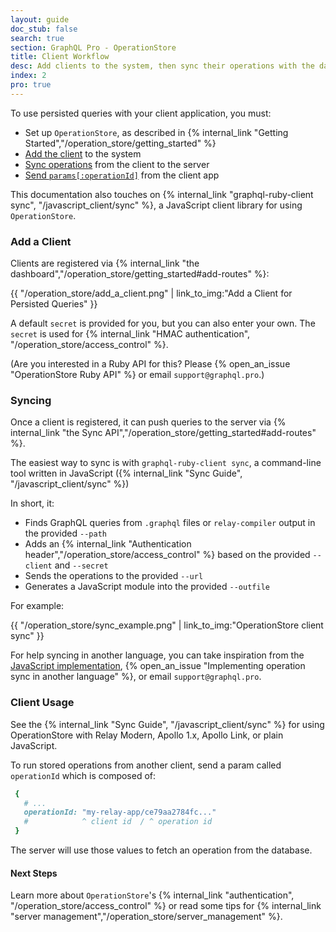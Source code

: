 ```yaml
---
layout: guide
doc_stub: false
search: true
section: GraphQL Pro - OperationStore
title: Client Workflow
desc: Add clients to the system, then sync their operations with the database.
index: 2
pro: true
---
```


To use persisted queries with your client application, you must:

- Set up `OperationStore`, as described in {% internal_link "Getting Started","/operation_store/getting_started" %}
- [Add the client](#add-a-client) to the system
- [Sync operations](#syncing) from the client to the server
- [Send `params[:operationId]`](#client-usage) from the client app

This documentation also touches on {% internal_link "graphql-ruby-client sync", "/javascript_client/sync" %}, a JavaScript client library for using `OperationStore`.

### Add a Client

Clients are registered via {% internal_link "the dashboard","/operation_store/getting_started#add-routes" %}:

{{ "/operation_store/add_a_client.png" | link_to_img:"Add a Client for Persisted Queries" }}

A default `secret` is provided for you, but you can also enter your own. The `secret` is used for {% internal_link "HMAC authentication", "/operation_store/access_control" %}.

(Are you interested in a Ruby API for this? Please {% open_an_issue "OperationStore Ruby API" %} or email `support@graphql.pro`.)

### Syncing

Once a client is registered, it can push queries to the server via {% internal_link "the Sync API","/operation_store/getting_started#add-routes" %}.

The easiest way to sync is with `graphql-ruby-client sync`, a command-line tool written in JavaScript ({% internal_link "Sync Guide", "/javascript_client/sync" %})

In short, it:

- Finds GraphQL queries from `.graphql` files or `relay-compiler` output in the provided `--path`
- Adds an {% internal_link "Authentication header","/operation_store/access_control" %} based on the provided `--client` and `--secret`
- Sends the operations to the provided `--url`
- Generates a JavaScript module into the provided `--outfile`

For example:

{{ "/operation_store/sync_example.png" | link_to_img:"OperationStore client sync" }}

For help syncing in another language, you can take inspiration from the [JavaScript implementation](https://github.com/rmosolgo/graphql-ruby/tree/master/javascript_client), {% open_an_issue "Implementing operation sync in another language" %}, or email `support@graphql.pro`.

### Client Usage

See the {% internal_link "Sync Guide", "/javascript_client/sync" %} for using OperationStore with Relay Modern, Apollo 1.x, Apollo Link, or plain JavaScript.

To run stored operations from another client, send a param called `operationId` which is composed of:


```ruby
 {
   # ...
   operationId: "my-relay-app/ce79aa2784fc..."
   #            ^ client id  / ^ operation id
 }
```

The server will use those values to fetch an operation from the database.

#### Next Steps

Learn more about `OperationStore`'s {% internal_link "authentication", "/operation_store/access_control" %} or read some tips for {% internal_link "server management","/operation_store/server_management" %}.
